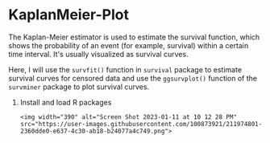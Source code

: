 # KaplanMeier-Plot

The Kaplan-Meier estimator is used to estimate the survival function, which shows the probability of an event (for example, survival) within a certain time interval. It's usually visualized as survival curves.

Here, I will use the `survfit()` function in `survival` package to estimate survival curves for censored data and use the `ggsurvplot()` function of the `survminer` package to plot survival curves.

1. Install and load R packages

       <img width="390" alt="Screen Shot 2023-01-11 at 10 12 28 PM" src="https://user-images.githubusercontent.com/100873921/211974801-2360dde0-e637-4c30-ab18-b24077a4c749.png">




